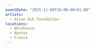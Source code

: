 ```yaml
---
eventDate: "2025-11-08T19:00:00+01:00"
artists:
  - Asian Dub Foundation
locations:
  - Warehouse
  - Nantes
  - France
---
```

